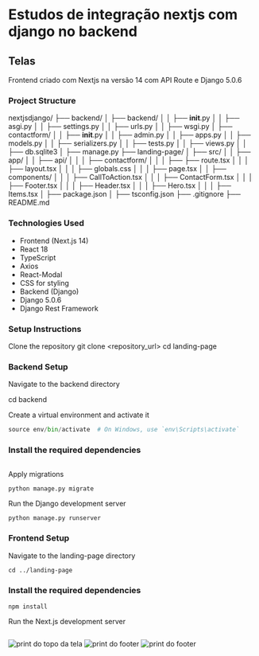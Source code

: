 # Estudos de integração nextjs com django no backend

## Telas
Frontend criado com Nextjs na versão 14 com API Route e Django 5.0.6

### Project Structure

nextjsdjango/
├── backend/
│   ├── backend/
│   │   ├── __init__.py
│   │   ├── asgi.py
│   │   ├── settings.py
│   │   ├── urls.py
│   │   ├── wsgi.py
│   ├── contactform/
│   │   ├── __init__.py
│   │   ├── admin.py
│   │   ├── apps.py
│   │   ├── models.py
│   │   ├── serializers.py
│   │   ├── tests.py
│   │   ├── views.py
│   │   ├── db.sqlite3
│   ├── manage.py
├── landing-page/
│   ├── src/
│   │   ├── app/
│   │   ├── api/
│   │   │   ├── contactform/
│   │   │   ├── ├── route.tsx
│   │   │   ├── layout.tsx
│   │   │   ├── globals.css
│   │   │   ├── page.tsx
│   │   ├── components/
│   │   │   ├── CallToAction.tsx
│   │   │   ├── ContactForm.tsx
│   │   │   ├── Footer.tsx
│   │   │   ├── Header.tsx
│   │   │   ├── Hero.tsx
│   │   │   ├── Items.tsx
│   ├── package.json
│   ├── tsconfig.json
├── .gitignore
├── README.md


### Technologies Used

- Frontend (Next.js 14)
- React 18
- TypeScript
- Axios
- React-Modal
- CSS for styling
- Backend (Django)
- Django 5.0.6
- Django Rest Framework

### Setup Instructions

Clone the repository
git clone <repository_url>
cd landing-page


### Backend Setup

Navigate to the backend directory

cd backend

Create a virtual environment and activate it

```python -m venv env
source env/bin/activate  # On Windows, use `env\Scripts\activate`
```
### Install the required dependencies

```pip install -r requirements.txt
```

Apply migrations
```
python manage.py migrate
```

Run the Django development server
```
python manage.py runserver
```
### Frontend Setup

Navigate to the landing-page directory 

```
cd ../landing-page
```

### Install the required dependencies

```
npm install
```
Run the Next.js development server

```npm run dev
```

<img src="https://github.com/giseletoledo/nextjsdjango/blob/main/imagens/landing-pagenextjs.png" alt="print do topo da tela" />
<img src="https://github.com/giseletoledo/nextjsdjango/blob/main/imagens/landing_page_footer.png" alt="print do footer" />

<img src="https://github.com/giseletoledo/nextjsdjango/blob/main/imagens/modal_landing_page.png" alt="print do footer" />